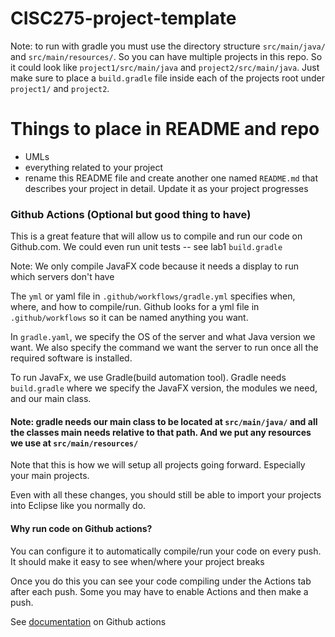 # CISC275-project-template

Note: to run with gradle you must use the directory structure `src/main/java/` and `src/main/resources/`. So you can have multiple projects in this repo. So it could look like `project1/src/main/java` and `project2/src/main/java`. Just make sure to place a `build.gradle` file inside each of the projects root under `project1/` and `project2`.

# Things to place in README and repo
- UMLs
- everything related to your project
- rename this README file and create another one named `README.md` that describes your project in detail. Update it as your project progresses

### Github Actions (Optional but good thing to have)

This is a great feature that will allow us to compile and run our code on Github.com. We could even run unit tests -- see lab1 `build.gradle`

Note: We only compile JavaFX code because it needs a display to run which servers don't have

The `yml` or yaml file in `.github/workflows/gradle.yml` specifies when, where, and how to compile/run. Github looks for a yml file in `.github/workflows` so it can be named anything you want.

In `gradle.yaml`, we specify the OS of the server and what Java version we want. We also specify the command we want the server to run once all the required software is installed.

To run JavaFx, we use Gradle(build automation tool). Gradle needs `build.gradle` where we specify the JavaFX version, the modules we need, and our main class.

#### Note: gradle needs our main class to be located at `src/main/java/` and all the classes main needs relative to that path. And we put any resources we use at `src/main/resources/`

Note that this is how we will setup all projects going forward. Especially your main projects.

Even with all these changes, you should still be able to import your projects into Eclipse like you normally do.

#### Why run code on Github actions?

You can configure it to automatically compile/run your code on every push. It should make it easy to see when/where your project breaks

Once you do this you can see your code compiling under the Actions tab after each push. Some you may have to enable Actions and then make a push.  

See [documentation](https://docs.github.com/en/free-pro-team@latest/actions) on Github actions
